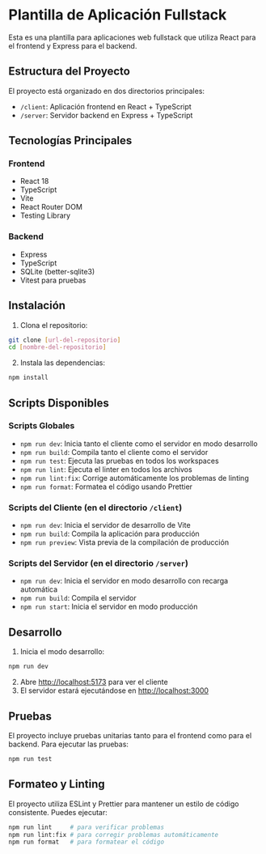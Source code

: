 # Plantilla de Aplicación Fullstack

Esta es una plantilla para aplicaciones web fullstack que utiliza React para el frontend y Express para el backend.

## Estructura del Proyecto

El proyecto está organizado en dos directorios principales:

- `/client`: Aplicación frontend en React + TypeScript
- `/server`: Servidor backend en Express + TypeScript

## Tecnologías Principales

### Frontend
- React 18
- TypeScript
- Vite
- React Router DOM
- Testing Library

### Backend
- Express
- TypeScript
- SQLite (better-sqlite3)
- Vitest para pruebas

## Instalación

1. Clona el repositorio:
```bash
git clone [url-del-repositorio]
cd [nombre-del-repositorio]
```

2. Instala las dependencias:
```bash
npm install
```

## Scripts Disponibles

### Scripts Globales

- `npm run dev`: Inicia tanto el cliente como el servidor en modo desarrollo
- `npm run build`: Compila tanto el cliente como el servidor
- `npm run test`: Ejecuta las pruebas en todos los workspaces
- `npm run lint`: Ejecuta el linter en todos los archivos
- `npm run lint:fix`: Corrige automáticamente los problemas de linting
- `npm run format`: Formatea el código usando Prettier

### Scripts del Cliente (en el directorio `/client`)

- `npm run dev`: Inicia el servidor de desarrollo de Vite
- `npm run build`: Compila la aplicación para producción
- `npm run preview`: Vista previa de la compilación de producción

### Scripts del Servidor (en el directorio `/server`)

- `npm run dev`: Inicia el servidor en modo desarrollo con recarga automática
- `npm run build`: Compila el servidor
- `npm run start`: Inicia el servidor en modo producción

## Desarrollo

1. Inicia el modo desarrollo:
```bash
npm run dev
```

2. Abre [http://localhost:5173](http://localhost:5173) para ver el cliente
3. El servidor estará ejecutándose en [http://localhost:3000](http://localhost:3000)

## Pruebas

El proyecto incluye pruebas unitarias tanto para el frontend como para el backend. Para ejecutar las pruebas:

```bash
npm run test
```

## Formateo y Linting

El proyecto utiliza ESLint y Prettier para mantener un estilo de código consistente. Puedes ejecutar:

```bash
npm run lint     # para verificar problemas
npm run lint:fix # para corregir problemas automáticamente
npm run format   # para formatear el código
```